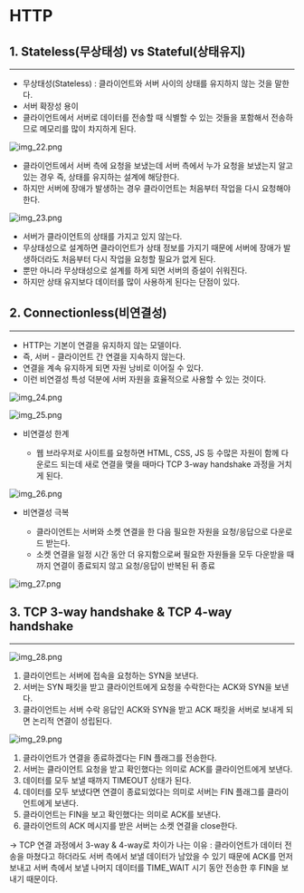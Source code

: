 # HTTP

## 1. Stateless(무상태성) vs Stateful(상태유지)

---

- 무상태성(Stateless) : 클라이언트와 서버 사이의 상태를 유지하지 않는 것을 말한다.
- 서버 확장성 용이
- 클라이언트에서 서버로 데이터를 전송할 때 식별할 수 있는 것들을 포함해서 전송하므로 메모리를 많이 차지하게 된다.

![img_22.png](img_22.png)

- 클라이언트에서 서버 측에 요청을 보냈는데 서버 측에서 누가 요청을 보냈는지 알고 있는 경우 즉, 상태를 유지하는 설계에 해당한다.
- 하지만 서버에 장애가 발생하는 경우 클라이언트는 처음부터 작업을 다시 요청해야 한다.

![img_23.png](img_23.png)

- 서버가 클라이언트의 상태를 가지고 있지 않는다.
- 무상태성으로 설계하면 클라이언트가 상태 정보를 가지기 때문에 서버에 장애가 발생하더라도 처음부터 다시 작업을 요청할 필요가 없게 된다.
- 뿐만 아니라 무상태성으로 설계를 하게 되면 서버의 증설이 쉬워진다.
- 하지만 상태 유지보다 데이터를 많이 사용하게 된다는 단점이 있다.

## 2. Connectionless(비연결성)

---

- HTTP는 기본이 연결을 유지하지 않는 모델이다.
- 즉, 서버 - 클라이언트 간 연결을 지속하지 않는다.
- 연결을 계속 유지하게 되면 자원 낭비로 이어질 수 있다.
- 이런 비연결성 특성 덕분에 서버 자원을 효율적으로 사용할 수 있는 것이다.

![img_24.png](img_24.png)

![img_25.png](img_25.png)

- 비연결성 한계

  - 웹 브라우저로 사이트를 요청하면 HTML, CSS, JS 등 수많은 자원이 함께 다운로드 되는데 새로 연결을 맺을 때마다 TCP 3-way handshake 과정을 거치게 된다.

![img_26.png](img_26.png)

- 비연결성 극복

  - 클라이언트는 서버와 소켓 연결을 한 다음 필요한 자원을 요청/응답으로 다운로드 받는다.
  - 소켓 연결을 일정 시간 동안 더 유지함으로써 필요한 자원들을 모두 다운받을 때까지 연결이 종료되지 않고 요청/응답이 반복된 뒤 종료

![img_27.png](img_27.png)

## 3. TCP 3-way handshake & TCP 4-way handshake

---

![img_28.png](img_28.png)

1. 클라이언트는 서버에 접속을 요청하는 SYN을 보낸다.
2. 서버는 SYN 패킷을 받고 클라이언트에게 요청을 수락한다는 ACK와 SYN을 보낸다.
3. 클라이언트는 서버 수락 응답인 ACK와 SYN을 받고 ACK 패킷을 서버로 보내게 되면 논리적 연결이 성립된다.

![img_29.png](img_29.png)

1. 클라이언트가 연결을 종료하겠다는 FIN 플래그를 전송한다.
2. 서버는 클라이언트 요청을 받고 확인했다는 의미로 ACK를 클라이언트에게 보낸다.
3. 데이터를 모두 보낼 때까지 TIMEOUT 상태가 된다.
4. 데이터를 모두 보냈다면 연결이 종료되었다는 의미로 서버는 FIN 플래그를 클라이언트에게 보낸다.
5. 클라이언트는 FIN을 보고 확인했다는 의미로 ACK를 보낸다.
6. 클라이언트의 ACK 메시지를 받은 서버는 소켓 연결을 close한다.

→ TCP 연결 과정에서 3-way & 4-way로 차이가 나는 이유 : 클라이언트가 데이터 전송을 마쳤다고 하더라도 서버 측에서 보낼 데이터가 남았을 수 있기 때문에 ACK를 먼저 보내고 서버 측에서 보낼 나머지 데이터를 TIME_WAIT 시기 동안 전송한 후 FIN을 보내기 때문이다. 


